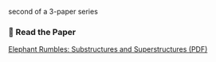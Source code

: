 second of a 3-paper series

### 📄 Read the Paper

[Elephant Rumbles: Substructures and Superstructures (PDF)](https://emmarant.github.io/cantus/elephant_rumbles_substructures_superstructures.pdf)
